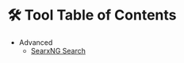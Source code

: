 # 🛠️ Tool Table of Contents

- Advanced
    - [SearxNG Search](https://github.com/promptengineers-ai/llm-server/blob/master/docs/tools/advanced/searxng_search.md)